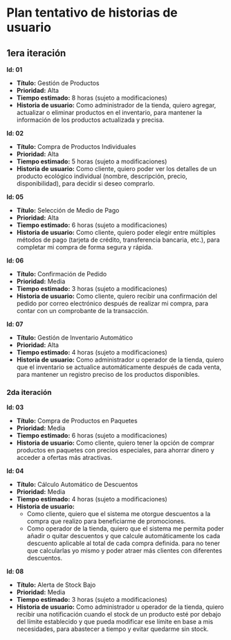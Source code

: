 # Plan tentativo de historias de usuario

## 1era iteración

**Id: 01**
- **Título:** Gestión de Productos
- **Prioridad:** Alta
- **Tiempo estimado:** 8 horas (sujeto a modificaciones)
- **Historia de usuario:** Como administrador de la tienda, quiero agregar, actualizar o eliminar productos en el inventario, para mantener la información de los productos actualizada y precisa.

**Id: 02**
- **Título:** Compra de Productos Individuales
- **Prioridad:** Alta
- **Tiempo estimado:** 5 horas (sujeto a modificaciones)
- **Historia de usuario:** Como cliente, quiero poder ver los detalles de un producto ecológico individual (nombre, descripción, precio, disponibilidad), para decidir si deseo comprarlo.


**Id: 05**
- **Título:** Selección de Medio de Pago
- **Prioridad:** Alta
- **Tiempo estimado:** 6 horas (sujeto a modificaciones)
- **Historia de usuario:** Como cliente, quiero poder elegir entre múltiples métodos de pago (tarjeta de crédito, transferencia bancaria, etc.), para completar mi compra de forma segura y rápida.

**Id: 06**
- **Título:** Confirmación de Pedido
- **Prioridad:** Media
- **Tiempo estimado:** 3 horas (sujeto a modificaciones)
- **Historia de usuario:** Como cliente, quiero recibir una confirmación del pedido por correo electrónico después de realizar mi compra, para contar con un comprobante de la transacción.

**Id: 07**
- **Título:** Gestión de Inventario Automático
- **Prioridad:** Alta
- **Tiempo estimado:** 4 horas (sujeto a modificaciones)
- **Historia de usuario:** Como administrador u operador de la tienda, quiero que el inventario se actualice automáticamente después de cada venta, para mantener un registro preciso de los productos disponibles.


### 2da iteración

**Id: 03**
- **Título:** Compra de Productos en Paquetes
- **Prioridad:** Media
- **Tiempo estimado:** 6 horas (sujeto a modificaciones)
- **Historia de usuario:** Como cliente, quiero tener la opción de comprar productos en paquetes con precios especiales, para ahorrar dinero y acceder a ofertas más atractivas.

**Id: 04**
- **Título:** Cálculo Automático de Descuentos
- **Prioridad:** Media
- **Tiempo estimado:** 4 horas (sujeto a modificaciones)
- **Historia de usuario:** 
  - Como cliente, quiero que el sistema me otorgue descuentos a la compra que realizo para beneficiarme de promociones.
  - Como operador de la tienda, quiero que el sistema me permita poder añadir o quitar descuentos y que calcule automáticamente los cada descuento aplicable al total de cada compra definida. para no tener que calcularlas yo mismo y poder atraer más clientes con diferentes descuentos.


**Id: 08**
- **Título:** Alerta de Stock Bajo
- **Prioridad:** Media
- **Tiempo estimado:** 3 horas (sujeto a modificaciones)
- **Historia de usuario:** Como administrador u operador de la tienda, quiero recibir una notificación cuando el stock de un producto esté por debajo del límite establecido y que pueda modificar ese límite en base a mis necesidades, para abastecer a tiempo y evitar quedarme sin stock.

